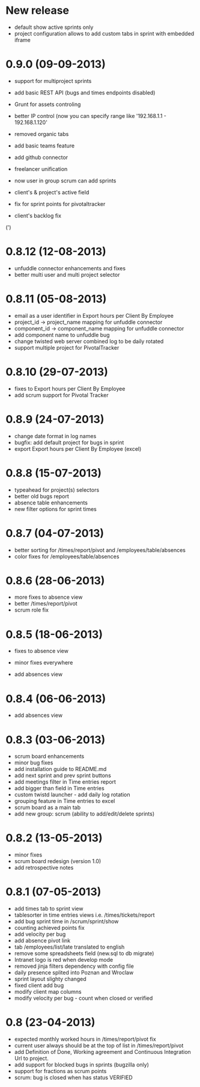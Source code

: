 New release
===========
- default show active sprints only
- project configuration allows to add custom tabs in sprint with embedded iframe

0.9.0 (09-09-2013)
===============
- support for multiproject sprints
- add basic REST API (bugs and times endpoints disabled)
- Grunt for assets controling
- better IP control (now you can specify range like '192.168.1.1 - 192.168.1.120'
- removed organic tabs
- add basic teams feature 
- add github connector
- freelancer unification
- now user in group scrum can add sprints
- client's & project's active field 

- fix for sprint points for pivotaltracker
- client's backlog fix

(')

0.8.12 (12-08-2013)
===============
- unfuddle connector enhancements and fixes
- better multi user and multi project selector

0.8.11 (05-08-2013)
===============

- email as a user identifier in Export hours per Client By Employee
- project_id -> project_name mapping for unfuddle connector
- component_id -> component_name mapping for unfuddle connector
- add component name to unfuddle bug
- change twisted web server combined log to be daily rotated
- support multiple project for PivotalTracker

0.8.10 (29-07-2013)
===============

- fixes to Export hours per Client By Employee
- add scrum support for Pivotal Tracker

0.8.9 (24-07-2013)
===============

- change date format in log names
- bugfix: add default project for bugs in sprint
- export Export hours per Client By Employee (excel)

0.8.8 (15-07-2013)
===============

- typeahead for project(s) selectors
- better old bugs report
- absence table enhancements
- new filter options for sprint times

0.8.7 (04-07-2013)
===============

- better sorting for /times/report/pivot and /employees/table/absences
- color fixes for /employees/table/absences

0.8.6 (28-06-2013)
===============

- more fixes to absence view
- better /times/report/pivot
- scrum role fix

0.8.5 (18-06-2013)
===============

- fixes to absence view
- minor fixes everywhere

- add absences view

0.8.4 (06-06-2013)
===============

- add absences view


0.8.3 (03-06-2013)
===============

- scrum board enhancements
- minor bug fixes
- add installation guide to README.md
- add next sprint and prev sprint buttons
- add meetings filter in Time entries report
- add bigger than field in Time entries
- custom twistd launcher - add daily log rotation
- grouping feature in Time entries to excel
- scrum board as a main tab
- add new group: scrum (ability to add/edit/delete sprints)

0.8.2 (13-05-2013)
===============

- minor fixes
- scrum board redesign (version 1.0)
- add retrospective notes

0.8.1 (07-05-2013)
===============

- add times tab to sprint view
- tablesorter in time entries views i.e. /times/tickets/report
- add bug sprint time in /scrum/sprint/show
- counting achieved points fix
- add velocity per bug
- add absence pivot link
- tab /employees/list/late translated to english
- remove some spreadsheets field (new.sql to db migrate)
- Intranet logo is red when develop mode
- removed jinja filters dependency with config file
- daily presence splited into Poznan and Wroclaw
- sprint layout slighty changed
- fixed client add bug
- modify client map columns
- modify velocity per bug - count when closed or verified

0.8 (23-04-2013)
===============

- expected monthly worked hours in /times/report/pivot fix
- current user always should be at the top of list in /times/report/pivot
- add Definition of Done, Working agreement and Continuous Integration Url to project.
- add support for blocked bugs in sprints (bugzilla only)
- support for fractions as scrum points
- scrum: bug is closed when has status VERIFIED
